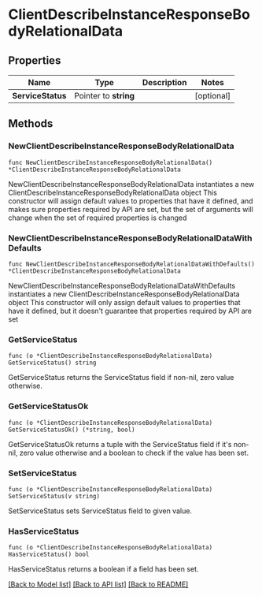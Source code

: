 # ClientDescribeInstanceResponseBodyRelationalData

## Properties

Name | Type | Description | Notes
------------ | ------------- | ------------- | -------------
**ServiceStatus** | Pointer to **string** |  | [optional] 

## Methods

### NewClientDescribeInstanceResponseBodyRelationalData

`func NewClientDescribeInstanceResponseBodyRelationalData() *ClientDescribeInstanceResponseBodyRelationalData`

NewClientDescribeInstanceResponseBodyRelationalData instantiates a new ClientDescribeInstanceResponseBodyRelationalData object
This constructor will assign default values to properties that have it defined,
and makes sure properties required by API are set, but the set of arguments
will change when the set of required properties is changed

### NewClientDescribeInstanceResponseBodyRelationalDataWithDefaults

`func NewClientDescribeInstanceResponseBodyRelationalDataWithDefaults() *ClientDescribeInstanceResponseBodyRelationalData`

NewClientDescribeInstanceResponseBodyRelationalDataWithDefaults instantiates a new ClientDescribeInstanceResponseBodyRelationalData object
This constructor will only assign default values to properties that have it defined,
but it doesn't guarantee that properties required by API are set

### GetServiceStatus

`func (o *ClientDescribeInstanceResponseBodyRelationalData) GetServiceStatus() string`

GetServiceStatus returns the ServiceStatus field if non-nil, zero value otherwise.

### GetServiceStatusOk

`func (o *ClientDescribeInstanceResponseBodyRelationalData) GetServiceStatusOk() (*string, bool)`

GetServiceStatusOk returns a tuple with the ServiceStatus field if it's non-nil, zero value otherwise
and a boolean to check if the value has been set.

### SetServiceStatus

`func (o *ClientDescribeInstanceResponseBodyRelationalData) SetServiceStatus(v string)`

SetServiceStatus sets ServiceStatus field to given value.

### HasServiceStatus

`func (o *ClientDescribeInstanceResponseBodyRelationalData) HasServiceStatus() bool`

HasServiceStatus returns a boolean if a field has been set.


[[Back to Model list]](../README.md#documentation-for-models) [[Back to API list]](../README.md#documentation-for-api-endpoints) [[Back to README]](../README.md)



